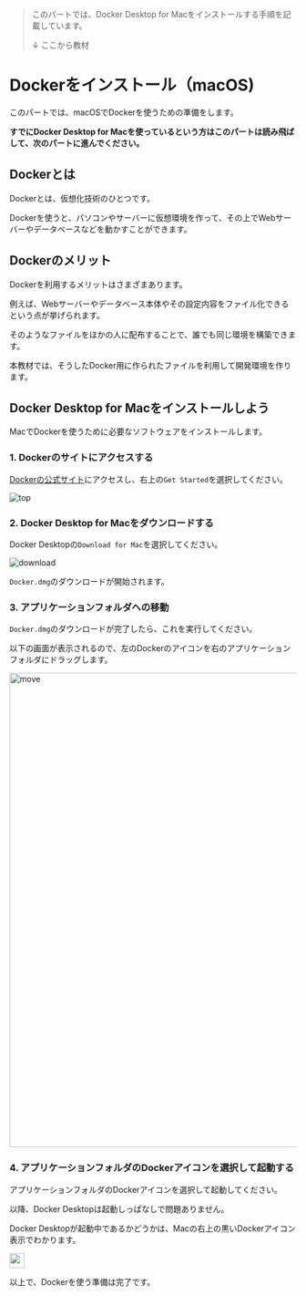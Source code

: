 > このパートでは、Docker Desktop for Macをインストールする手順を記載しています。
>
> ↓ ここから教材

# Dockerをインストール（macOS)

このパートでは、macOSでDockerを使うための準備をします。

**すでにDocker Desktop for Macを使っているという方はこのパートは読み飛ばして、次のパートに進んでください。**

## Dockerとは

Dockerとは、仮想化技術のひとつです。

Dockerを使うと、パソコンやサーバーに仮想環境を作って、その上でWebサーバーやデータベースなどを動かすことができます。

## Dockerのメリット

Dockerを利用するメリットはさまざまあります。

例えば、Webサーバーやデータベース本体やその設定内容をファイル化できるという点が挙げられます。

そのようなファイルをほかの人に配布することで、誰でも同じ環境を構築できます。

本教材では、そうしたDocker用に作られたファイルを利用して開発環境を作ります。

## Docker Desktop for Macをインストールしよう

MacでDockerを使うために必要なソフトウェアをインストールします。

### 1. Dockerのサイトにアクセスする

[Dockerの公式サイト](https://www.docker.com/)にアクセスし、右上の`Get Started`を選択してください。

![top](https://user-images.githubusercontent.com/42920380/88484358-ff208c80-cfa8-11ea-84cd-8ef982727c96.png)

### 2. Docker Desktop for Macをダウンロードする 

Docker Desktopの`Download for Mac`を選択してください。

![download](https://user-images.githubusercontent.com/45457022/81477576-77ea3500-9253-11ea-9191-ed46bb732ea5.png)

`Docker.dmg`のダウンロードが開始されます。

### 3. アプリケーションフォルダへの移動

`Docker.dmg`のダウンロードが完了したら、これを実行してください。

以下の画面が表示されるので、左のDockerのアイコンを右のアプリケーションフォルダにドラッグします。

<img width="832" alt="move" src="https://user-images.githubusercontent.com/45457022/81477693-f3e47d00-9253-11ea-8300-2c72aed9aef2.png">

### 4. アプリケーションフォルダのDockerアイコンを選択して起動する

アプリケーションフォルダのDockerアイコンを選択して起動してください。

以降、Docker Desktopは起動しっぱなしで問題ありません。

Docker Desktopが起動中であるかどうかは、Macの右上の黒いDockerアイコン表示でわかります。

<img width="26" src="https://user-images.githubusercontent.com/45457022/61193993-b7aac380-a6f9-11e9-9b2b-ba019e310d59.png">

以上で、Dockerを使う準備は完了です。

